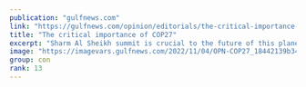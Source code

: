 ```yaml
---
publication: "gulfnews.com"
link: "https://gulfnews.com/opinion/editorials/the-critical-importance-of-cop27-1.91730564"
title: "The critical importance of COP27"
excerpt: "Sharm Al Sheikh summit is crucial to the future of this planet"
image: "https://imagevars.gulfnews.com/2022/11/04/OPN-COP27_18442139b34_medium.jpg"
group: con
rank: 13
---
```

